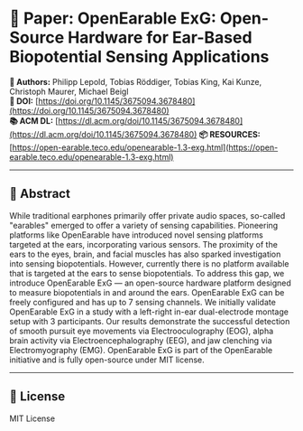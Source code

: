 # 📄 Paper: OpenEarable ExG: Open-Source Hardware for Ear-Based Biopotential Sensing Applications

**👥 Authors:** Philipp Lepold, Tobias Röddiger, Tobias King, Kai Kunze, Christoph Maurer, Michael Beigl  
**🔗 DOI:** [https://doi.org/10.1145/3675094.3678480](https://doi.org/10.1145/3675094.3678480)  
**📚 ACM DL:** [https://dl.acm.org/doi/10.1145/3675094.3678480](https://dl.acm.org/doi/10.1145/3675094.3678480)
**📦 RESOURCES:** [https://open-earable.teco.edu/openearable-1.3-exg.html](https://open-earable.teco.edu/openearable-1.3-exg.html)

---

## 📄 Abstract

While traditional earphones primarily offer private audio spaces, so-called "earables" emerged to offer a variety of sensing capabilities. Pioneering platforms like OpenEarable have introduced novel sensing platforms targeted at the ears, incorporating various sensors. The proximity of the ears to the eyes, brain, and facial muscles has also sparked investigation into sensing biopotentials. However, currently there is no platform available that is targeted at the ears to sense biopotentials. To address this gap, we introduce OpenEarable ExG — an open-source hardware platform designed to measure biopotentials in and around the ears. OpenEarable ExG can be freely configured and has up to 7 sensing channels. We initially validate OpenEarable ExG in a study with a left-right in-ear dual-electrode montage setup with 3 participants. Our results demonstrate the successful detection of smooth pursuit eye movements via Electrooculography (EOG), alpha brain activity via Electroencephalography (EEG), and jaw clenching via Electromyography (EMG). OpenEarable ExG is part of the OpenEarable initiative and is fully open-source under MIT license.

---

## 🪪 License

MIT License
